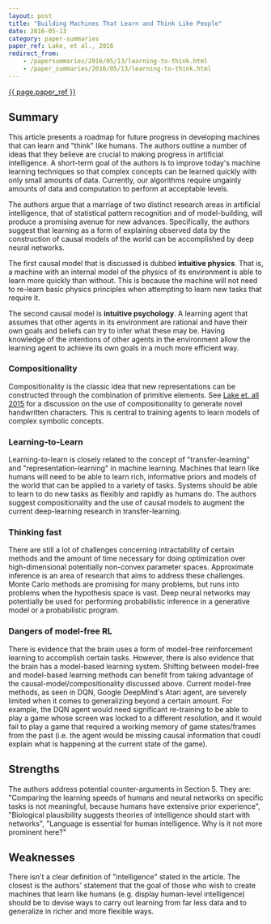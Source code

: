```yaml
---
layout: post
title: "Building Machines That Learn and Think Like People"
date: 2016-05-13
category: paper-summaries
paper_ref: Lake, et al., 2016
redirect_from: 
    - /papersummaries/2016/05/13/learning-to-think.html
    - /paper_summaries/2016/05/13/learning-to-think.html
---
```

[{{ page.paper_ref }}](http://arxiv.org/pdf/1604.00289v2.pdf)

## Summary ##

This article presents a roadmap for future progress in developing machines that can learn and "think" like humans. The authors outline a number of ideas that they believe are crucial to making progress in artificial intelligence. A short-term goal of the authors is to improve today's machine learning techniques so that complex concepts can be learned quickly with only small amounts of data. Currently, our algorithms require ungainly amounts of data and computation to perform at acceptable levels. 

The authors argue that a marriage of two distinct research areas in artificial intelligence, that of statistical pattern recognition and of model-building, will produce a promising avenue for new advances. Specifically, the authors suggest that learning as a form of explaining observed data by the construction of causal models of the world can be accomplished by deep neural networks.

The first causal model that is discussed is dubbed <b>intuitive physics</b>. That is, a machine with an internal model of the physics of its environment is able to learn more quickly than without. This is because the machine will not need to re-learn basic physics principles when attempting to learn new tasks that require it. 

The second causal model is <b>intuitive psychology</b>. A learning agent that assumes that other agents in its environment are rational and have their own goals and beliefs can try to infer what these may be. Having knowledge of the intentions of other agents in the environment allow the learning agent to achieve its own goals in a much more efficient way.  

### Compositionality

Compositionality is the classic idea that new representations can be constructed through the combination of primitive elements. See [Lake et. all 2015](http://web.mit.edu/cocosci/Papers/Science-2015-Lake-1332-8.pdf) for a discussion on the use of compositionality to generate novel handwritten characters. This is central to training agents to learn models of complex symbolic concepts. 

### Learning-to-Learn

Learning-to-learn is closely related to the concept of "transfer-learning" and "representation-learning" in machine learning. Machines that learn like humans will need to be able to learn rich, informative priors and models of the world that can be applied to a variety of tasks. Systems should be able to learn to do new tasks as flexibly and rapidly as humans do. The authors suggest compositionality and the use of causal models to augment the current deep-learning research in transfer-learning.

### Thinking fast

There are still a lot of challenges concerning intractability of certain methods and the amount of time necessary for doing optimization over high-dimensional potentially non-convex parameter spaces. Approximate inference is an area of research that aims to address these challenges. Monte Carlo methods are promising for many problems, but runs into problems when the hypothesis space is vast. Deep neural networks may potentially be used for performing probabilistic inference in a generative model or a probabilistic program. 

### Dangers of model-free RL

There is evidence that the brain uses a form of model-free reinforcement learning to accomplish certain tasks. However, there is also evidence that the brain has a model-based learning system. Shifting between model-free and model-based learning methods can benefit from taking advantage of the causal-model/compositionality discussed above. Current model-free methods, as seen in DQN, Google DeepMind's Atari agent, are severely limited when it comes to generalizing beyond a certain amount. For example, the DQN agent would need significant re-training to be able to play a game whose screen was locked to a different resolution, and it would fail to play a game that required a working memory of game states/frames from the past (i.e. the agent would be missing causal information that coudl explain what is happening at the current state of the game).

## Strengths

The authors address potential counter-arguments in Section 5. They are: "Comparing the learning speeds of humans and neural networks on specific tasks is not meaningful, because humans have extensive prior experience", "Biological plausibility suggests theories of intelligence should start with networks", "Language is essential for human intelligence. Why is it not more prominent here?"

## Weaknesses

There isn't a clear definition of "intelligence" stated in the article. The closest is the authors' statement that the goal of those who wish to create machines that learn like humans (e.g. display human-level intelligence) should be to devise ways to carry out learning from far less data and to generalize in richer and more flexible ways.
